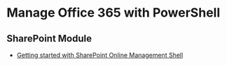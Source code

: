 # Manage Office 365 with PowerShell

## SharePoint Module

* [Getting started with SharePoint Online Management Shell](https://docs.microsoft.com/en-us/powershell/sharepoint/sharepoint-online/connect-sharepoint-online?view=sharepoint-ps)
